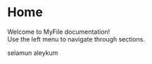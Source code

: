 
# Home

Welcome to MyFile documentation!  
Use the left menu to navigate through sections.

selamun aleykum